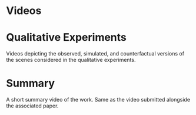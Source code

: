 # Videos

# Qualitative Experiments
Videos depicting the observed, simulated, and counterfactual versions of the scenes considered in the qualitative experiments.

# Summary
A short summary video of the work. Same as the video submitted alongside the associated paper.
